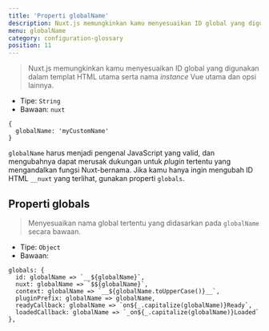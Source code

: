 ```yaml
---
title: 'Properti globalName'
description: Nuxt.js memungkinkan kamu menyesuaikan ID global yang digunakan dalam templat HTML utama serta nama instance Vue utama dan opsi lainnya.
menu: globalName
category: configuration-glossary
position: 11
---
```


> Nuxt.js memungkinkan kamu menyesuaikan ID global yang digunakan dalam templat HTML utama serta nama _instance_ Vue utama dan opsi lainnya.

- Tipe: `String`
- Bawaan: `nuxt`

```js{}[nuxt.config.js]
{
  globalName: 'myCustomName'
}
```

<base-alert>

`globalName` harus menjadi pengenal JavaScript yang valid, dan mengubahnya dapat merusak dukungan untuk _plugin_ tertentu yang mengandalkan fungsi Nuxt-bernama. Jika kamu hanya ingin mengubah ID HTML `__nuxt` yang terlihat, gunakan properti `globals`.

</base-alert>

## Properti globals

> Menyesuaikan nama global tertentu yang didasarkan pada `globalName` secara bawaan.

- Tipe: `Object`
- Bawaan:

```js{}[nuxt.config.js]
globals: {
  id: globalName => `__${globalName}`,
  nuxt: globalName => `$${globalName}`,
  context: globalName => `__${globalName.toUpperCase()}__`,
  pluginPrefix: globalName => globalName,
  readyCallback: globalName => `on${_.capitalize(globalName)}Ready`,
  loadedCallback: globalName => `_on${_.capitalize(globalName)}Loaded`
},
```